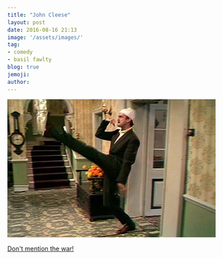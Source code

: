 ```yaml
---
title: "John Cleese"
layout: post
date: 2016-08-16 21:13
image: '/assets/images/'
tag:
- comedy
- basil fawlty
blog: true
jemoji:
author: 
---
```


![Basil Fawlty](/assets/images/don't_mention_the_war.jpg)

[Don't mention the war!](https://www.youtube.com/watch?v=yfl6Lu3xQW0)